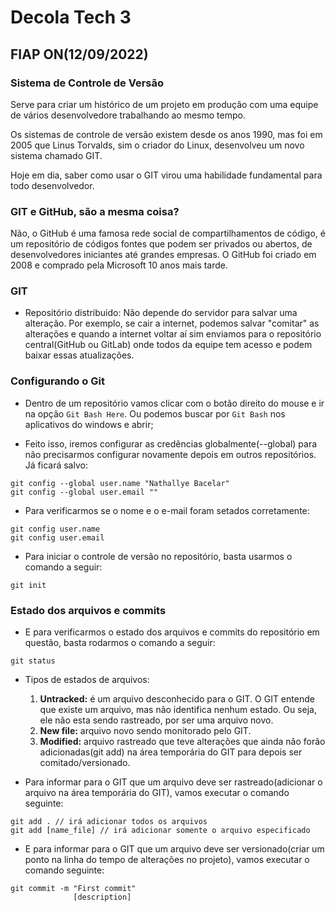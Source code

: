 # Decola Tech 3

## FIAP ON(12/09/2022)

### Sistema de Controle de Versão

Serve para criar um histórico de um projeto em produção com uma equipe de vários desenvolvedore trabalhando ao mesmo tempo.

Os sistemas de controle de versão existem desde os anos 1990, mas foi em 2005 que Linus Torvalds, sim o criador do Linux, desenvolveu um novo sistema chamado GIT.

Hoje em dia, saber como usar o GIT virou uma habilidade fundamental para todo desenvolvedor.

### GIT e GitHub, são a mesma coisa?

Não, o GitHub é uma famosa rede social de compartilhamentos de código, é um repositório de códigos fontes que podem ser privados ou abertos, de desenvolvedores iniciantes até grandes empresas. 
O GitHub foi criado em 2008 e comprado pela Microsoft 10 anos mais tarde.


### GIT

- Repositório distribuido: Não depende do servidor para salvar uma alteração. Por exemplo, se cair a internet, podemos salvar "comitar" as alterações e quando a internet voltar aí sim enviamos para o repositório central(GitHub ou GitLab) onde todos da equipe tem acesso  e podem baixar essas atualizações.


### Configurando o Git

- Dentro de um repositório vamos clicar com o botão direito do mouse e ir na opção `Git Bash Here`. Ou podemos buscar por `Git Bash` nos aplicativos do windows e abrir;

- Feito isso, iremos configurar as credências globalmente(--global) para não precisarmos configurar novamente depois em outros repositórios. Já ficará salvo:

``` 
git config --global user.name "Nathallye Bacelar"
git config --global user.email ""
```

- Para verificarmos se o nome e o e-mail foram setados corretamente:

```
git config user.name
git config user.email
```

- Para iniciar o controle de versão no repositório, basta usarmos o comando a seguir:

```
git init
```

### Estado dos arquivos e commits

- E para verificarmos o estado dos arquivos e commits do repositório em questão, basta rodarmos o comando a seguir:

``` 
git status
```

- Tipos de estados de arquivos:
  1. **Untracked:** é um arquivo desconhecido para o GIT. O GIT entende que existe um arquivo, mas não identifica nenhum estado. Ou seja, ele não esta sendo rastreado, por ser uma arquivo novo.
  2. **New file:** arquivo novo sendo monitorado pelo GIT.
  3. **Modified:** arquivo rastreado que teve alterações que ainda não forão adicionadas(git add) na área temporária do GIT para depois ser comitado/versionado.

- Para informar para o GIT que um arquivo deve ser rastreado(adicionar o arquivo na área temporária do GIT), vamos executar o comando seguinte:

```
git add . // irá adicionar todos os arquivos
git add [name_file] // irá adicionar somente o arquivo especificado
```

- E para informar para o GIT que um arquivo deve ser versionado(criar um ponto na linha do tempo de alterações no projeto), vamos executar o comando seguinte:

```
git commit -m "First commit"
              [description]
```